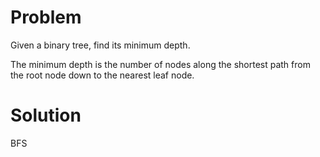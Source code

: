 Problem
===
Given a binary tree, find its minimum depth.

The minimum depth is the number of nodes along the shortest path from the root node down to the nearest leaf node.

Solution
===
BFS
